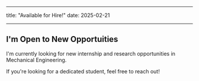 ---
title: "Available for Hire!"
date: 2025-02-21
___


## I'm Open to New Opportuities 

I'm currently looking for new internship and research opportunities in Mechanical Engineering.

If you're looking for a dedicated student, feel free to reach out!
